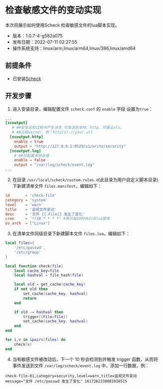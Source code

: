 # 检查敏感文件的变动实现
  本次将展示如何使用Scheck 检查敏感文件的lua脚本实现。

- 版本：1.0.7-4-g582a075
- 发布日期：2022-07-11 02:27:55
- 操作系统支持：linux/arm,linux/arm64,linux/386,linux/amd64  
 
## 前提条件

- 已安装[Scheck](scheck-install.md)

## 开发步骤

1. 进入安装目录，编辑配置文件 `scheck.conf` 的 `enable` 字段 设置为`true`：  

```toml
...
[scoutput]
   # ##安全巡检过程中产生消息 可发送到本地、http、阿里云sls。
   # ##远程server，例：http(s)://your.url
  [scoutput.http]
    enable = true
    output = "http://127.0.0.1:9529/v1/write/security"
  [scoutput.log]
    # ##可配置本地存储
    enable = false
    output = "/var/log/scheck/event.log"
...
```

2. 在目录 `/usr/local/scheck/custom.rules.d`(此目录为用户自定义脚本目录) 下新建清单文件 `files.manifest`，编辑如下：  

```toml
id       = 'check-file'
category = 'system'
level    = 'warn'
title    = '监视文件变动'
desc     = '文件 {{.File}} 发生了变化'
cron     = '*/10 * * * *' #表示每10秒执行该lua脚本
os_arch  = ["Linux"]
```

3. 在清单文件同级目录下新建脚本文件 `files.lua`，编辑如下：

```lua
local files={
	'/etc/passwd',
	'/etc/group'
}

local function check(file)
	local cache_key=file
	local hashval = file_hash(file)

	local old = get_cache(cache_key)
	if not old then
		set_cache(cache_key, hashval)
		return
	end

	if old ~= hashval then
		trigger({File=file})
		set_cache(cache_key, hashval)
	end
end

for i,v in ipairs(files) do
	check(v)
end
```

4. 当有敏感文件被改动后，下一个 10 秒会检测到并触发 trigger 函数，从而将事件发送到文件 `/var/log/scheck/event.log` 中，添加一行数据，例：  

```
check-file-01,category=security,level=warn,title=监视文件变动 message="文件 /etc/passwd 发生了变化" 1617262230001916515
```
